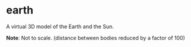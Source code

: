 # earth

A virtual 3D model of the Earth and the Sun.

**Note**: Not to scale. (distance between bodies reduced by a factor of 100)

